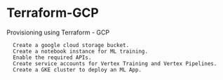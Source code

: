 # Terraform-GCP
 Provisioning using Terraform - GCP
 
      Create a google cloud storage bucket.
      Create a notebook instance for ML training.
      Enable the required APIs.
      Create service accounts for Vertex Training and Vertex Pipelines.
      Create a GKE cluster to deploy an ML App.

